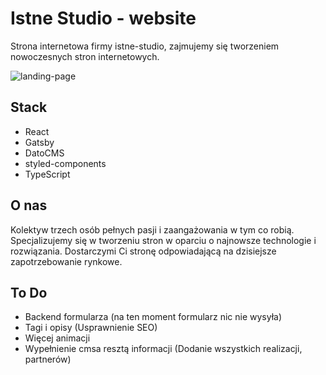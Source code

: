 # Istne Studio - website

Strona internetowa firmy istne-studio, zajmujemy się tworzeniem nowoczesnych stron internetowych.

![landing-page](https://cdn.discordapp.com/attachments/747723783544242299/1027614593805197353/XDOpera_Zrzut_ekranu_2022-10-06_181307_istnestudiowebmain.gatsbyjs.io.png)

## Stack
- React
- Gatsby
- DatoCMS
- styled-components
- TypeScript

## O nas
Kolektyw trzech osób pełnych pasji i zaangażowania w tym co robią. Specjalizujemy się w tworzeniu stron w oparciu o najnowsze technologie i rozwiązania. Dostarczymi Ci stronę odpowiadającą na dzisiejsze zapotrzebowanie rynkowe.

## To Do
- Backend formularza (na ten moment formularz nic nie wysyła)
- Tagi i opisy (Usprawnienie SEO)
- Więcej animacji
- Wypełnienie cmsa resztą informacji (Dodanie wszystkich realizacji, partnerów)
